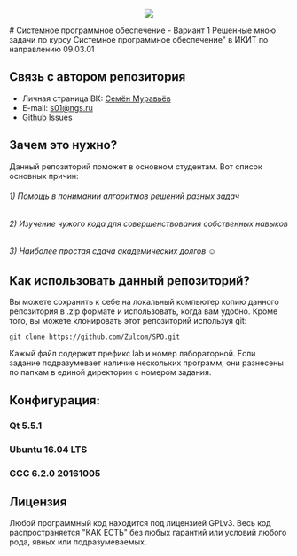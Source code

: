 <p align="center"><img src="https://pp.userapi.com/c637530/v637530291/33f2d/kr5p_i6bnGE.jpg"></p>
# Системное программное обеспечение - Вариант 1
Решенные мною задачи по курсу Системное программное обеспечение" в ИКИТ по направлению 09.03.01

## Связь с автором репозитория
-  Личная страница ВК: [Семён Муравьёв](https://vk.com/sem0n)
-  E-mail: s01@ngs.ru
-  [Github Issues](https://github.com/Zulcom/SPO/issues)

## Зачем это нужно?
Данный репозиторий поможет в основном студентам. Вот список основных причин:</br>
###### 1) Помощь в понимании алгоритмов решений разных задач</br>
###### 2) Изучение чужого кода для совершенствования собственных навыков</br>
###### 3) Наиболее простая сдача академических долгов ☺</br>

## Как использовать данный репозиторий?
Вы можете сохранить к себе на локальный компьютер копию данного репозитория в .zip формате и использовать, 
когда вам удобно. Кроме того, вы можете клонировать этот репозиторий используя git:
```
git clone https://github.com/Zulcom/SPO.git
```
Кажый файл содержит префикс lab и номер лабораторной. Если задание подразумевает наличие нескольких программ,
они разнесены по папкам в единой директории с номером задания. 
## Конфигурация:

###  Qt 5.5.1
###  Ubuntu 16.04 LTS
###  GCC  6.2.0 20161005


## Лицензия
Любой программный код находится под лицензией GPLv3.
Весь код распространяется "КАК ЕСТЬ" без любых гарантий или условий любого рода, явных или подразумеваемых.
